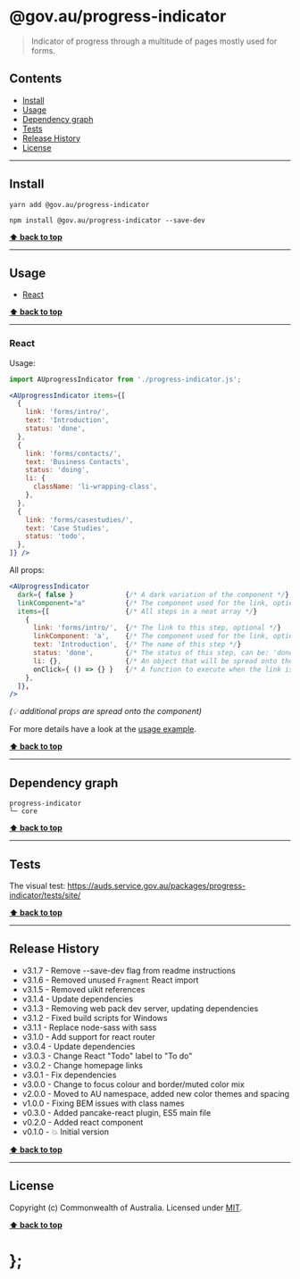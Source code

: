 @gov.au/progress-indicator
============

> Indicator of progress through a multitude of pages mostly used for forms.


## Contents

* [Install](#install)
* [Usage](#usage)
* [Dependency graph](#dependency-graph)
* [Tests](#tests)
* [Release History](#release-history)
* [License](#license)


----------------------------------------------------------------------------------------------------------------------------------------------------------------


## Install


```shell
yarn add @gov.au/progress-indicator
```

```shell
npm install @gov.au/progress-indicator --save-dev
```


**[⬆ back to top](#contents)**


----------------------------------------------------------------------------------------------------------------------------------------------------------------


## Usage


* [React](#react)


**[⬆ back to top](#contents)**


----------------------------------------------------------------------------------------------------------------------------------------------------------------


### React

Usage:

```jsx
import AUprogressIndicator from './progress-indicator.js';

<AUprogressIndicator items={[
  {
    link: 'forms/intro/',
    text: 'Introduction',
    status: 'done',
  },
  {
    link: 'forms/contacts/',
    text: 'Business Contacts',
    status: 'doing',
    li: {
      className: 'li-wrapping-class',
    },
  },
  {
    link: 'forms/casestudies/',
    text: 'Case Studies',
    status: 'todo',
  },
]} />
```

All props:

```jsx
<AUprogressIndicator
  dark={ false }             {/* A dark variation of the component */}
  linkComponent="a"          {/* The component used for the link, optional */}
  items={[                   {/* All steps in a neat array */}
    {
      link: 'forms/intro/',  {/* The link to this step, optional */}
      linkComponent: 'a',    {/* The component used for the link, optional */}
      text: 'Introduction',  {/* The name of this step */}
      status: 'done',        {/* The status of this step, can be: 'done', 'doing', 'todo' */}
      li: {},                {/* An object that will be spread onto the <li> tag, optional */}
      onClick={ () => {} }   {/* A function to execute when the link is clicked, optional */}
    },
  ]},
/>
```
_(💡 additional props are spread onto the component)_

For more details have a look at the [usage example](https://github.com/govau/design-system-components/tree/master/packages/progress-indicator/tests/react/index.js).


**[⬆ back to top](#contents)**


----------------------------------------------------------------------------------------------------------------------------------------------------------------


## Dependency graph

```shell
progress-indicator
└─ core
```


**[⬆ back to top](#contents)**


----------------------------------------------------------------------------------------------------------------------------------------------------------------


## Tests

The visual test: https://auds.service.gov.au/packages/progress-indicator/tests/site/


**[⬆ back to top](#contents)**


----------------------------------------------------------------------------------------------------------------------------------------------------------------


## Release History

* v3.1.7 - Remove --save-dev flag from readme instructions
* v3.1.6 - Removed unused `Fragment` React import
* v3.1.5 - Removed uikit references
* v3.1.4 - Update dependencies
* v3.1.3 - Removing web pack dev server, updating dependencies
* v3.1.2 - Fixed build scripts for Windows
* v3.1.1 - Replace node-sass with sass
* v3.1.0 - Add support for react router
* v3.0.4 - Update dependencies
* v3.0.3 - Change React "Todo" label to "To do"
* v3.0.2 - Change homepage links
* v3.0.1 - Fix dependencies
* v3.0.0 - Change to focus colour and border/muted color mix
* v2.0.0 - Moved to AU namespace, added new color themes and spacing
* v1.0.0 - Fixing BEM issues with class names
* v0.3.0 - Added pancake-react plugin, ES5 main file
* v0.2.0 - Added react component
* v0.1.0 - 💥 Initial version


**[⬆ back to top](#contents)**


----------------------------------------------------------------------------------------------------------------------------------------------------------------


## License

Copyright (c) Commonwealth of Australia.
Licensed under [MIT](https://raw.githubusercontent.com/govau/design-system-components/packages/core/master/LICENSE).


**[⬆ back to top](#contents)**

# };
